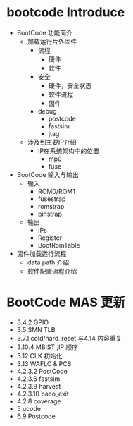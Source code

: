 # bootcode Introduce
 - BootCode 功能简介
    - 加载运行片外固件
        - 流程
            - 硬件
            - 软件
        - 安全
            - 硬件，安全状态
            - 软件流程
            - 固件
        - debug
            - postcode
            - fastsim
            - jtag
    - 涉及到主要IP介绍
        - IP在系统架构中的位置
            - mp0
            - fuse
 - BootCode 输入与输出
    - 输入
        - ROM0/ROM1
        - fusestrap
        - romstrap
        - pinstrap
    - 输出
        - IPs
        - Register
        - BootRomTable
 - 固件加载运行流程
    - data path 介绍
    - 软件配置流程介绍
    

# BootCode MAS 更新
 - 3.4.2 GPIO
 - 3.5 SMN TLB
 - 3.7.1 cold/hard_reset 与4.14 内容重复
 - 3.10.4 MBIST ,IP 顺序
 - 3.12 CLK 初始化
 - 3.13 WAFLC & PCS
 - 4.2.3.2 PostCode
 - 4.2.3.6 fastsim
 - 4.2.3.9 harvest
 - 4.2.3.10 baco_exit
 - 4.2.8 coverage
 - 5 ucode
 - 6.9 Postcode